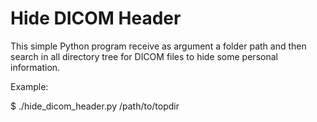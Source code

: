 Hide DICOM Header
==================
This simple Python program receive as argument a folder
path and then search in all directory tree for DICOM files
to hide some personal information.

Example:

$ ./hide_dicom_header.py /path/to/topdir


